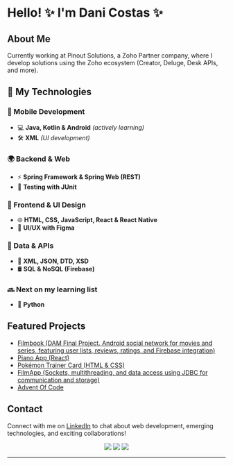 # Hello! ✨ I'm Dani Costas ✨

## About Me
Currently working at Pinout Solutions, a Zoho Partner company, where I develop solutions using the Zoho ecosystem (Creator, Deluge, Desk APIs, and more).

## 🚀 My Technologies  

### 📱 Mobile Development  
- 💻 **Java, Kotlin & Android** *(actively learning)*  
- 🛠️ **XML** *(UI development)*  

### 🌍 Backend & Web  
- ⚡ **Spring Framework & Spring Web (REST)**  
- 🧪 **Testing with JUnit**  

### 🎨 Frontend & UI Design  
- 🌐 **HTML, CSS, JavaScript, React & React Native**  
- 🎨 **UI/UX with Figma**  

### 📡 Data & APIs  
- 🧩 **XML, JSON, DTD, XSD**  
- 🛢️ **SQL & NoSQL (Firebase)**  

### 🔜 Next on my learning list  
- 🦀 **Python**

## Featured Projects
- [Filmbook (DAM Final Project. Android social network for movies and series, featuring user lists, reviews, ratings, and Firebase integration)](https://github.com/danicostas-xyz/filmbook)
- [Piano App (React)](https://github.com/danicostas-xyz/pianoapp-react)
- [Pokémon Trainer Card (HTML & CSS)](https://danicostas-xyz.github.io/pkmn-trainer-card)
- [FilmApp (Sockets, multithreading, and data access using JDBC for communication and storage)](https://github.com/danicostas-xyz/2dam-filmapp-server-client-threads-bbdd-activity)
- [Advent Of Code](https://github.com/danicostas-xyz/adventOfCode)

## Contact
Connect with me on [LinkedIn](https://www.linkedin.com/in/dani-costas/) to chat about web development, emerging technologies, and exciting collaborations!

<p align="center">
  <img src ="https://github-readme-stats.vercel.app/api?username=danicostas-xyz&show_icons=true&count_private=true&theme=merko&hide_border=true&bg_color=00000000&hide_rank=true">
  <img src ="https://github-readme-stats.vercel.app/api/top-langs/?username=danicostas-xyz&layout=compact&hide_border=true&theme=merko&bg_color=00000000&langs_count=8">
  <img src ="https://github-readme-streak-stats.herokuapp.com/?user=danicostas-xyz&theme=merko&hide_border=true&background=FFFFFF00">
</p>
<!-- https://github.com/anuraghazra/github-readme-stats#github-readme-stats -->

<hr/>


